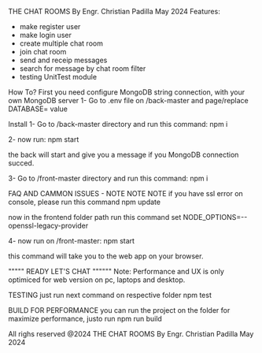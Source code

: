 THE CHAT ROOMS By Engr. Christian Padilla  May 2024
Features:
- make register user 
- make login user 
- create multiple chat room 
- join chat room 
- send and receip messages
- search for message by chat room filter 
- testing UnitTest module 


How To? 
First you need configure MongoDB string connection, with your own MongoDB server
1- Go to .env file on /back-master and page/replace DATABASE= value

Install 
1- Go to /back-master directory and run this command: 
npm i

2- now run:
npm start 

the back will start and give you a message if you MongoDB connection succed. 

3- Go to /front-master directory and run this command: 
npm i

FAQ AND CAMMON ISSUES - NOTE NOTE NOTE 
if you have ssl error on console, please run this command
npm update

now in the frontend folder path run this command
set NODE_OPTIONS=--openssl-legacy-provider

4- now run on /front-master:
npm start 

this command will take you to the web app on your browser.

""""" READY LET'S CHAT """"""
Note: Performance and UX is only optimiced for web version on pc, laptops and desktop.


TESTING 
just run next command on respective folder 
npm test

BUILD FOR PERFORMANCE
you can run the project on the folder for maximize performance, justo run 
npm run build

All righs reserved @2024 
THE CHAT ROOMS By Engr. Christian Padilla  May 2024